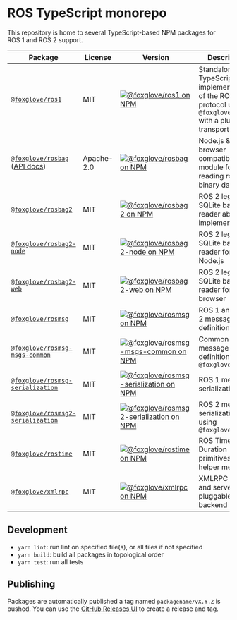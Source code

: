 # ROS TypeScript monorepo

This repository is home to several TypeScript-based NPM packages for ROS 1 and ROS 2 support.

| Package                                                                                                      | License    | Version                                                                                                                                                                  | Description                                                                                                          |
| ------------------------------------------------------------------------------------------------------------ | ---------- | ------------------------------------------------------------------------------------------------------------------------------------------------------------------------ | -------------------------------------------------------------------------------------------------------------------- |
| [`@foxglove/ros1`](./packages/ros1)                                                                          | MIT        | [![@foxglove/ros1 on NPM](https://img.shields.io/npm/v/@foxglove/ros1)](https://www.npmjs.com/package/@foxglove/ros1)                                                    | Standalone TypeScript implementation of the ROS 1 protocol using `@foxglove/xmlrpc` with a pluggable transport layer |
| [`@foxglove/rosbag`](./packages/rosbag) ([API docs](https://foxglove.github.io/ros-typescript/rosbag-docs/)) | Apache-2.0 | [![@foxglove/rosbag on NPM](https://img.shields.io/npm/v/@foxglove/rosbag)](https://www.npmjs.com/package/@foxglove/rosbag)                                              | Node.js & browser compatible module for reading rosbag binary data files                                             |
| [`@foxglove/rosbag2`](./packages/rosbag2)                                                                    | MIT        | [![@foxglove/rosbag2 on NPM](https://img.shields.io/npm/v/@foxglove/rosbag2)](https://www.npmjs.com/package/@foxglove/rosbag2)                                           | ROS 2 legacy SQLite bag reader abstract implementation                                                               |
| [`@foxglove/rosbag2-node`](./packages/rosbag2-node)                                                          | MIT        | [![@foxglove/rosbag2-node on NPM](https://img.shields.io/npm/v/@foxglove/rosbag2-node)](https://www.npmjs.com/package/@foxglove/rosbag2-node)                            | ROS 2 legacy SQLite bag reader for Node.js                                                                           |
| [`@foxglove/rosbag2-web`](./packages/rosbag2-web)                                                            | MIT        | [![@foxglove/rosbag2-web on NPM](https://img.shields.io/npm/v/@foxglove/rosbag2-web)](https://www.npmjs.com/package/@foxglove/rosbag2-web)                               | ROS 2 legacy SQLite bag reader for the browser                                                                       |
| [`@foxglove/rosmsg`](./packages/rosmsg)                                                                      | MIT        | [![@foxglove/rosmsg on NPM](https://img.shields.io/npm/v/@foxglove/rosmsg)](https://www.npmjs.com/package/@foxglove/rosmsg)                                              | ROS 1 and ROS 2 message definition parser                                                                            |
| [`@foxglove/rosmsg-msgs-common`](./packages/rosmsg-msgs-common)                                              | MIT        | [![@foxglove/rosmsg-msgs-common on NPM](https://img.shields.io/npm/v/@foxglove/rosmsg-msgs-common)](https://www.npmjs.com/package/@foxglove/rosmsg-msgs-common)          | Common ROS message definitions using `@foxglove/rosmsg`                                                              |
| [`@foxglove/rosmsg-serialization`](./packages/rosmsg-serialization)                                          | MIT        | [![@foxglove/rosmsg-serialization on NPM](https://img.shields.io/npm/v/@foxglove/rosmsg-serialization)](https://www.npmjs.com/package/@foxglove/rosmsg-serialization)    | ROS 1 message serialization                                                                                          |
| [`@foxglove/rosmsg2-serialization`](./packages/rosmsg2-serialization)                                        | MIT        | [![@foxglove/rosmsg2-serialization on NPM](https://img.shields.io/npm/v/@foxglove/rosmsg2-serialization)](https://www.npmjs.com/package/@foxglove/rosmsg2-serialization) | ROS 2 message serialization using `@foxglove/cdr`                                                                    |
| [`@foxglove/rostime`](./packages/rostime)                                                                    | MIT        | [![@foxglove/rostime on NPM](https://img.shields.io/npm/v/@foxglove/rostime)](https://www.npmjs.com/package/@foxglove/rostime)                                           | ROS Time and Duration primitives and helper methods                                                                  |
| [`@foxglove/xmlrpc`](./packages/xmlrpc)                                                                      | MIT        | [![@foxglove/xmlrpc on NPM](https://img.shields.io/npm/v/@foxglove/xmlrpc)](https://www.npmjs.com/package/@foxglove/xmlrpc)                                              | XMLRPC client and server with pluggable server backend                                                               |

## Development

- `yarn lint`: run lint on specified file(s), or all files if not specified
- `yarn build`: build all packages in topological order
- `yarn test`: run all tests

## Publishing

Packages are automatically published a tag named `packagename/vX.Y.Z` is pushed. You can use the [GitHub Releases UI](https://docs.github.com/en/repositories/releasing-projects-on-github/managing-releases-in-a-repository#creating-a-release) to create a release and tag.
